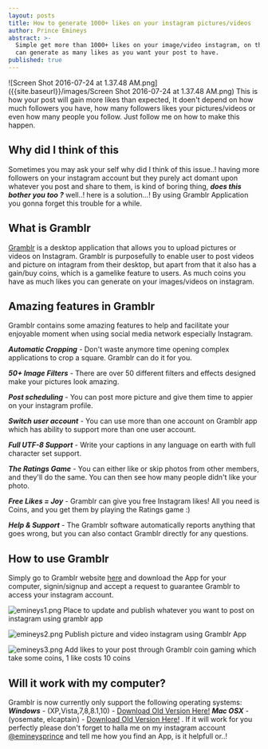 ```yaml
---
layout: posts
title: How to generate 1000+ likes on your instagram pictures/videos
author: Prince Emineys
abstract: >-
  Simple get more than 1000+ likes on your image/video instagram, on this you
  can generate as many likes as you want your post to have.
published: true
---
```

![Screen Shot 2016-07-24 at 1.37.48 AM.png]({{site.baseurl}}/images/Screen Shot 2016-07-24 at 1.37.48 AM.png)
This is how your post will gain more likes than expected, It doen't depend on how much followers you have, how many followers likes your pictures/videos or even how many people you follow. Just follow me on how to make this happen.

## **Why did I think of this**
Sometimes you may ask your self why did I think of this issue..! having more followers on your instagram account but they purely act domant upon whatever you post and share to them, is kind of boring thing, **_does this bother you too ?_** well..! here is a solution...! By using Gramblr Application you gonna forget this trouble for a while.

## **What is Gramblr**
[Gramblr](http://gramblr.com/uploader/#home) is a desktop application that allows you to upload pictures or videos on Instagram. Gramblr is purposefully to enable user to post videos and picture on intagram from their desktop, but apart from that it also has a gain/buy coins, which is a gamelike feature to users. As much coins you have as much likes you can generate on your images/videos on instagram. 

## **Amazing features in Gramblr**
Gramblr contains some amazing features to help and facilitate your enjoyable moment when using social media network especially Instagram. 

_**Automatic Cropping**_ - 
Don't waste anymore time opening complex applications to crop a square. Gramblr can do it for you.

_**50+ Image Filters**_ - 
There are over 50 different filters and effects designed make your pictures look amazing.

_**Post scheduling**_ - 
You can post more picture and give them time to appier on your instagram profile.

_**Switch user account**_ - 
You can use more than one account on Gramblr app which has ability to support more than one user account.

_**Full UTF-8 Support**_ - 
Write your captions in any language on earth with full character set support.

_**The Ratings Game**_ - 
You can either like or skip photos from other members, and they'll do the same. You can then see how many people didn't like your photo.

_**Free Likes = Joy**_ - 
Gramblr can give you free Instagram likes! All you need is Coins, and you get them by playing the Ratings game :)

_**Help & Support**_ - 
The Gramblr software automatically reports anything that goes wrong, but you can also contact Gramblr directly for any questions.

## **How to use Gramblr**
Simply go to Gramblr website [here](http://gramblr.com/uploader/#home) and download the App for your computer, signin/signup and accept a request to guarantee Gramblr to access your instagram account.

![emineys1.png]({{site.baseurl}}/images/emineys1.png)
Place to update and publish whatever you want to post on instagram using gramblr app

![emineys2.png]({{site.baseurl}}/images/emineys2.png)
Publish picture and video instagram using Gramblr App 

![emineys3.png]({{site.baseurl}}/images/emineys3.png)
Add likes to your post through Gramblr coin gaming which take some coins, 1 like costs 10 coins

## **Will it work with my computer?**

Gramblr is now currently only support the following operating systems:
_**Windows**_ - (XP,Vista,7,8,8.1,10) - [Download Old Version Here!](http://gramblr.com/gramblr.zip)
_**Mac OSX**_ - (yosemate, elcaptain) - [Download Old Version Here!](http://gramblr.com/gramblr.dmg)
. If it will work for you perfectly please don't forget to halla me on my instagram account [@emineysprince](https://www.instagram.com/emineysprince/) and tell me how you find an App, is it helpfull or..!
